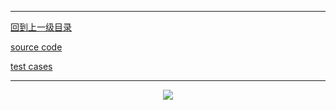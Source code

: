 ----------
[回到上一级目录](https://zhaochenyou.github.io/Way-to-Algorithm/Chapter-2/)

[source code](https://github.com/zhaochenyou/Way-to-Algorithm/raw/master/Chapter-2/src/BreadthFirstSearch.hpp)

[test cases](https://github.com/zhaochenyou/Way-to-Algorithm/raw/master/Chapter-2/src/BreadthFirstSearch.cpp)

----------
<p align="center"><img src="https://github.com/zhaochenyou/Way-to-Algorithm/raw/master/Chapter-2/res/BreadthFirstSearch-1.png" /></p>
